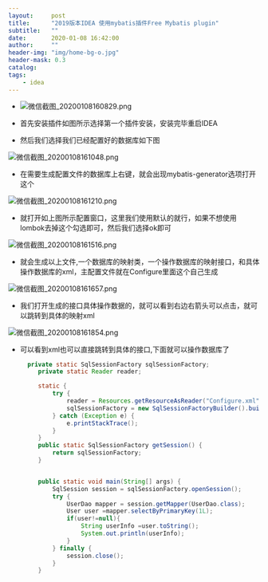```yaml
---
layout:     post
title:      "2019版本IDEA 使用mybatis插件Free Mybatis plugin"
subtitle:   ""
date:       2020-01-08 16:42:00
author:     ""
header-img: "img/home-bg-o.jpg"
header-mask: 0.3
catalog:
tags:
    - idea
---
```






- ![微信截图_20200108160829.png](http://ww1.sinaimg.cn/large/9f723435gy1gap7xpl0tnj20w30nw760.jpg)

- 首先安装插件如图所示选择第一个插件安装，安装完毕重启IDEA


- 然后我们选择我们已经配置好的数据库如下图

![微信截图_20200108161048.png](http://ww1.sinaimg.cn/large/9f723435gy1gap7zdexzcj20cm0kwjrv.jpg)


- 在需要生成配置文件的数据库上右键，就会出现mybatis-generator选项打开这个



![微信截图_20200108161210.png](http://ww1.sinaimg.cn/large/9f723435gy1gap80tsudtj20wr0ivgmc.jpg)



- 就打开如上图所示配置窗口，这里我们使用默认的就行，如果不想使用lombok去掉这个勾选即可，然后我们选择ok即可



![微信截图_20200108161516.png](http://ww1.sinaimg.cn/large/9f723435gy1gap840otynj207r07j0sq.jpg)



- 就会生成以上文件,一个数据库的映射类，一个操作数据库的映射接口，和具体操作数据库的xml，主配置文件就在Configure里面这个自己生成


![微信截图_20200108161657.png](http://ww1.sinaimg.cn/large/9f723435gy1gap868pcxcj20i50b3t8v.jpg)



- 我们打开生成的接口具体操作数据的，就可以看到右边右箭头可以点击，就可以跳转到具体的映射xml

![微信截图_20200108161854.png](http://ww1.sinaimg.cn/large/9f723435gy1gap87thb5cj20ng0bugm8.jpg)



- 可以看到xml也可以直接跳转到具体的接口,下面就可以操作数据库了



   ```java
     private static SqlSessionFactory sqlSessionFactory;
        private static Reader reader;

        static {
            try {
                reader = Resources.getResourceAsReader("Configure.xml");
                sqlSessionFactory = new SqlSessionFactoryBuilder().build(reader);
            } catch (Exception e) {
                e.printStackTrace();
            }
        }
        public static SqlSessionFactory getSession() {
            return sqlSessionFactory;
        }


        public static void main(String[] args) {
            SqlSession session = sqlSessionFactory.openSession();
            try {
                UserDao mapper = session.getMapper(UserDao.class);
                User user =mapper.selectByPrimaryKey(1L);
                if(user!=null){
                    String userInfo =user.toString();
                    System.out.println(userInfo);
                }
            } finally {
                session.close();
            }
        }
```





